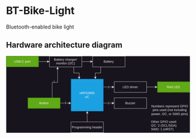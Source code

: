 # BT-Bike-Light
Bluetooth-enabled bike light

## Hardware architecture diagram
![HW architecture diagram](/docs/DWG_HW-Architecture.svg)